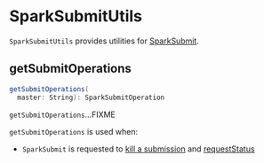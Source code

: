 # SparkSubmitUtils

`SparkSubmitUtils` provides utilities for [SparkSubmit](SparkSubmit.md).

## <span id="getSubmitOperations"> getSubmitOperations

```scala
getSubmitOperations(
  master: String): SparkSubmitOperation
```

`getSubmitOperations`...FIXME

`getSubmitOperations` is used when:

* `SparkSubmit` is requested to [kill a submission](SparkSubmit.md#kill) and [requestStatus](SparkSubmit.md#requestStatus)
